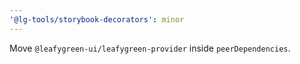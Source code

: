 ```yaml
---
'@lg-tools/storybook-decorators': minor
---
```


Move `@leafygreen-ui/leafygreen-provider` inside `peerDependencies`.
